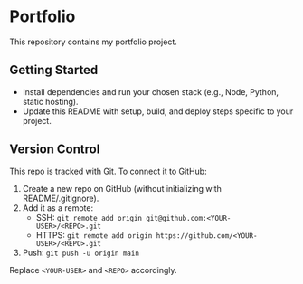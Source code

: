 # Portfolio

This repository contains my portfolio project.

## Getting Started

- Install dependencies and run your chosen stack (e.g., Node, Python, static hosting).
- Update this README with setup, build, and deploy steps specific to your project.

## Version Control

This repo is tracked with Git. To connect it to GitHub:

1. Create a new repo on GitHub (without initializing with README/.gitignore).
2. Add it as a remote:
   - SSH: `git remote add origin git@github.com:<YOUR-USER>/<REPO>.git`
   - HTTPS: `git remote add origin https://github.com/<YOUR-USER>/<REPO>.git`
3. Push: `git push -u origin main`

Replace `<YOUR-USER>` and `<REPO>` accordingly.

